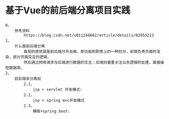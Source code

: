 # 基于Vue的前后端分离项目实践
    0，
        参考资料
            https://blog.csdn.net/u011244682/article/details/82853213
    1，
        什么是前后端分离
            直观的感觉就是前后端分开去做，即功能和职责上的一种划分，前端负责页面的渲染，部分页面交互的逻辑，
            然后通过网络请求与后端进行数据的交互；后端则着重关注业务逻辑的处理，直接操控数据库。
    2，
        前后端未分离前
            2.1，
                jsp + servlet 开发模式:
            2.2，
                jsp + spring mvc开发模式
            2.3，
                模板+spring boot: